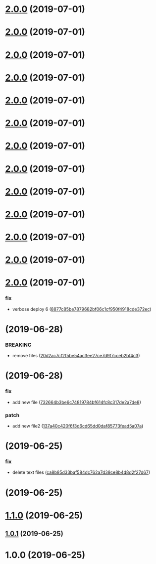 # [2.0.0](https://github.com/miha1/release-it-test/compare/v2.0.13...v2.0.0) (2019-07-01)

# [2.0.0](https://github.com/miha1/release-it-test/compare/v2.0.12...v2.0.0) (2019-07-01)

# [2.0.0](https://github.com/miha1/release-it-test/compare/v2.0.11...v2.0.0) (2019-07-01)

# [2.0.0](https://github.com/miha1/release-it-test/compare/v2.0.10...v2.0.0) (2019-07-01)

# [2.0.0](https://github.com/miha1/release-it-test/compare/v2.0.9...v2.0.0) (2019-07-01)

# [2.0.0](https://github.com/miha1/release-it-test/compare/v2.0.8...v2.0.0) (2019-07-01)

# [2.0.0](https://github.com/miha1/release-it-test/compare/v2.0.7...v2.0.0) (2019-07-01)

# [2.0.0](https://github.com/miha1/release-it-test/compare/v2.0.6...v2.0.0) (2019-07-01)

# [2.0.0](https://github.com/miha1/release-it-test/compare/v2.0.5...v2.0.0) (2019-07-01)

# [2.0.0](https://github.com/miha1/release-it-test/compare/v2.0.4...v2.0.0) (2019-07-01)

# [2.0.0](https://github.com/miha1/release-it-test/compare/v2.0.3...v2.0.0) (2019-07-01)

# [2.0.0](https://github.com/miha1/release-it-test/compare/v2.0.2...v2.0.0) (2019-07-01)

# [2.0.0](https://github.com/miha1/release-it-test/compare/v2.0.1...v2.0.0) (2019-07-01)


### fix

* verbose deploy 6 ([8877c85be7879682bf06c1cf950f4918cde372ec](https://github.com/miha1/release-it-test/commit/8877c85be7879682bf06c1cf950f4918cde372ec))



#  (2019-06-28)


### BREAKING

* remove files ([20d2ac7cf2f5be54ac3ee27ce7d9f7cceb2bf4c3](https://github.com/miha1/release-it-test/commit/20d2ac7cf2f5be54ac3ee27ce7d9f7cceb2bf4c3))

#  (2019-06-28)


### fix

* add new file ([732664b3be6c74819784bf614fc8c317de2a7de8](https://github.com/miha1/release-it-test/commit/732664b3be6c74819784bf614fc8c317de2a7de8))

### patch

* add new file2 ([137a40c420f6f3d6cd65dd0daf85773fead5a07a](https://github.com/miha1/release-it-test/commit/137a40c420f6f3d6cd65dd0daf85773fead5a07a))

#  (2019-06-25)


### fix

* delete text files ([ca8b85d33baf584dc762a7d38ce8b4d8d2f27d67](https://github.com/miha1/release-it-test/commit/ca8b85d33baf584dc762a7d38ce8b4d8d2f27d67))

#  (2019-06-25)




# [1.1.0](https://github.com/miha1/release-it-test/compare/1.0.1...1.1.0) (2019-06-25)




## [1.0.1](https://github.com/miha1/release-it-test/compare/1.0.0...1.0.1) (2019-06-25)




# 1.0.0 (2019-06-25)

